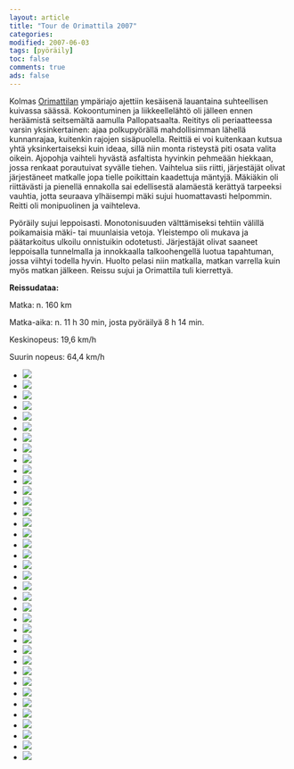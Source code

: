```yaml
--- 
layout: article 
title: "Tour de Orimattila 2007" 
categories: 
modified: 2007-06-03 
tags: [pyöräily]
toc: false 
comments: true 
ads: false 
--- 
```


Kolmas
[Orimattilan](http://www.orimattila.fi/showpage.php?pageid=555&menu=1&varar=200&varsub=400) ympäriajo
ajettiin kesäisenä lauantaina suhteellisen kuivassa säässä.
Kokoontuminen ja liikkeellelähtö oli jälleen ennen heräämistä
seitsemältä aamulla Pallopatsaalta. Reititys oli periaatteessa varsin
yksinkertainen: ajaa polkupyörällä mahdollisimman lähellä kunnanrajaa,
kuitenkin rajojen sisäpuolella. Reittiä ei voi kuitenkaan kutsua yhtä
yksinkertaiseksi kuin ideaa, sillä niin monta risteystä piti osata
valita oikein. Ajopohja vaihteli hyvästä asfaltista hyvinkin pehmeään
hiekkaan, jossa renkaat porautuivat syvälle tiehen. Vaihtelua siis
riitti, järjestäjät olivat järjestäneet matkalle jopa tielle poikittain
kaadettuja mäntyjä. Mäkiäkin oli riittävästi ja pienellä ennakolla sai
edellisestä alamäestä kerättyä tarpeeksi vauhtia, jotta seuraava
ylhäisempi mäki sujui huomattavasti helpommin. Reitti oli monipuolinen
ja vaihteleva.

Pyöräily sujui leppoisasti. Monotonisuuden välttämiseksi tehtiin välillä
poikamaisia mäki- tai muunlaisia vetoja. Yleistempo oli mukava ja
päätarkoitus ulkoilu onnistuikin odotetusti. Järjestäjät olivat saaneet
leppoisalla tunnelmalla ja innokkaalla talkoohengellä luotua tapahtuman,
jossa viihtyi todella hyvin. Huolto pelasi niin matkalla, matkan
varrella kuin myös matkan jälkeen. Reissu sujui ja Orimattila tuli
kierrettyä.

**Reissudataa:**

Matka: n. 160 km

Matka-aika: n. 11 h 30 min, josta pyöräilyä 8 h 14 min.

Keskinopeus: 19,6 km/h

Suurin nopeus: 64,4 km/h

<div class="image-gallery">

-   [![](/Media/Default/ImageGalleries/tour-de-orimattila-2007/Thumbnails/Tour%20de%20Ola%20002.jpg)](/Media/Default/ImageGalleries/tour-de-orimattila-2007/Tour%20de%20Ola%20002.jpg)
-   [![](/Media/Default/ImageGalleries/tour-de-orimattila-2007/Thumbnails/Tour%20de%20Ola%20003.jpg)](/Media/Default/ImageGalleries/tour-de-orimattila-2007/Tour%20de%20Ola%20003.jpg)
-   [![](/Media/Default/ImageGalleries/tour-de-orimattila-2007/Thumbnails/Tour%20de%20Ola%20008.jpg)](/Media/Default/ImageGalleries/tour-de-orimattila-2007/Tour%20de%20Ola%20008.jpg)
-   [![](/Media/Default/ImageGalleries/tour-de-orimattila-2007/Thumbnails/Tour%20de%20Ola%20010.jpg)](/Media/Default/ImageGalleries/tour-de-orimattila-2007/Tour%20de%20Ola%20010.jpg)
-   [![](/Media/Default/ImageGalleries/tour-de-orimattila-2007/Thumbnails/Tour%20de%20Ola%20011.jpg)](/Media/Default/ImageGalleries/tour-de-orimattila-2007/Tour%20de%20Ola%20011.jpg)
-   [![](/Media/Default/ImageGalleries/tour-de-orimattila-2007/Thumbnails/Tour%20de%20Ola%20012.jpg)](/Media/Default/ImageGalleries/tour-de-orimattila-2007/Tour%20de%20Ola%20012.jpg)
-   [![](/Media/Default/ImageGalleries/tour-de-orimattila-2007/Thumbnails/Tour%20de%20Ola%20013.jpg)](/Media/Default/ImageGalleries/tour-de-orimattila-2007/Tour%20de%20Ola%20013.jpg)
-   [![](/Media/Default/ImageGalleries/tour-de-orimattila-2007/Thumbnails/Tour%20de%20Ola%20015.jpg)](/Media/Default/ImageGalleries/tour-de-orimattila-2007/Tour%20de%20Ola%20015.jpg)
-   [![](/Media/Default/ImageGalleries/tour-de-orimattila-2007/Thumbnails/Tour%20de%20Ola%20016.jpg)](/Media/Default/ImageGalleries/tour-de-orimattila-2007/Tour%20de%20Ola%20016.jpg)
-   [![](/Media/Default/ImageGalleries/tour-de-orimattila-2007/Thumbnails/Tour%20de%20Ola%20018.jpg)](/Media/Default/ImageGalleries/tour-de-orimattila-2007/Tour%20de%20Ola%20018.jpg)
-   [![](/Media/Default/ImageGalleries/tour-de-orimattila-2007/Thumbnails/Tour%20de%20Ola%20021.jpg)](/Media/Default/ImageGalleries/tour-de-orimattila-2007/Tour%20de%20Ola%20021.jpg)
-   [![](/Media/Default/ImageGalleries/tour-de-orimattila-2007/Thumbnails/Tour%20de%20Ola%20022.jpg)](/Media/Default/ImageGalleries/tour-de-orimattila-2007/Tour%20de%20Ola%20022.jpg)
-   [![](/Media/Default/ImageGalleries/tour-de-orimattila-2007/Thumbnails/Tour%20de%20Ola%20024.jpg)](/Media/Default/ImageGalleries/tour-de-orimattila-2007/Tour%20de%20Ola%20024.jpg)
-   [![](/Media/Default/ImageGalleries/tour-de-orimattila-2007/Thumbnails/Tour%20de%20Ola%20027.jpg)](/Media/Default/ImageGalleries/tour-de-orimattila-2007/Tour%20de%20Ola%20027.jpg)
-   [![](/Media/Default/ImageGalleries/tour-de-orimattila-2007/Thumbnails/Tour%20de%20Ola%20029.jpg)](/Media/Default/ImageGalleries/tour-de-orimattila-2007/Tour%20de%20Ola%20029.jpg)
-   [![](/Media/Default/ImageGalleries/tour-de-orimattila-2007/Thumbnails/Tour%20de%20Ola%20031.jpg)](/Media/Default/ImageGalleries/tour-de-orimattila-2007/Tour%20de%20Ola%20031.jpg)
-   [![](/Media/Default/ImageGalleries/tour-de-orimattila-2007/Thumbnails/Tour%20de%20Ola%20033.jpg)](/Media/Default/ImageGalleries/tour-de-orimattila-2007/Tour%20de%20Ola%20033.jpg)
-   [![](/Media/Default/ImageGalleries/tour-de-orimattila-2007/Thumbnails/Tour%20de%20Ola%20034.jpg)](/Media/Default/ImageGalleries/tour-de-orimattila-2007/Tour%20de%20Ola%20034.jpg)
-   [![](/Media/Default/ImageGalleries/tour-de-orimattila-2007/Thumbnails/Tour%20de%20Ola%20036.jpg)](/Media/Default/ImageGalleries/tour-de-orimattila-2007/Tour%20de%20Ola%20036.jpg)
-   [![](/Media/Default/ImageGalleries/tour-de-orimattila-2007/Thumbnails/Tour%20de%20Ola%20039.jpg)](/Media/Default/ImageGalleries/tour-de-orimattila-2007/Tour%20de%20Ola%20039.jpg)
-   [![](/Media/Default/ImageGalleries/tour-de-orimattila-2007/Thumbnails/Tour%20de%20Ola%20040.jpg)](/Media/Default/ImageGalleries/tour-de-orimattila-2007/Tour%20de%20Ola%20040.jpg)
-   [![](/Media/Default/ImageGalleries/tour-de-orimattila-2007/Thumbnails/Tour%20de%20Ola%20041.jpg)](/Media/Default/ImageGalleries/tour-de-orimattila-2007/Tour%20de%20Ola%20041.jpg)
-   [![](/Media/Default/ImageGalleries/tour-de-orimattila-2007/Thumbnails/Tour%20de%20Ola%20042.jpg)](/Media/Default/ImageGalleries/tour-de-orimattila-2007/Tour%20de%20Ola%20042.jpg)
-   [![](/Media/Default/ImageGalleries/tour-de-orimattila-2007/Thumbnails/Tour%20de%20Ola%20043.jpg)](/Media/Default/ImageGalleries/tour-de-orimattila-2007/Tour%20de%20Ola%20043.jpg)
-   [![](/Media/Default/ImageGalleries/tour-de-orimattila-2007/Thumbnails/Tour%20de%20Ola%20045.jpg)](/Media/Default/ImageGalleries/tour-de-orimattila-2007/Tour%20de%20Ola%20045.jpg)
-   [![](/Media/Default/ImageGalleries/tour-de-orimattila-2007/Thumbnails/Tour%20de%20Ola%20046.jpg)](/Media/Default/ImageGalleries/tour-de-orimattila-2007/Tour%20de%20Ola%20046.jpg)
-   [![](/Media/Default/ImageGalleries/tour-de-orimattila-2007/Thumbnails/Tour%20de%20Ola%20049.jpg)](/Media/Default/ImageGalleries/tour-de-orimattila-2007/Tour%20de%20Ola%20049.jpg)
-   [![](/Media/Default/ImageGalleries/tour-de-orimattila-2007/Thumbnails/Tour%20de%20Ola%20054.jpg)](/Media/Default/ImageGalleries/tour-de-orimattila-2007/Tour%20de%20Ola%20054.jpg)
-   [![](/Media/Default/ImageGalleries/tour-de-orimattila-2007/Thumbnails/Tour%20de%20Ola%20055.jpg)](/Media/Default/ImageGalleries/tour-de-orimattila-2007/Tour%20de%20Ola%20055.jpg)
-   [![](/Media/Default/ImageGalleries/tour-de-orimattila-2007/Thumbnails/Tour%20de%20Ola%20057.jpg)](/Media/Default/ImageGalleries/tour-de-orimattila-2007/Tour%20de%20Ola%20057.jpg)
-   [![](/Media/Default/ImageGalleries/tour-de-orimattila-2007/Thumbnails/Tour%20de%20Ola%20059.jpg)](/Media/Default/ImageGalleries/tour-de-orimattila-2007/Tour%20de%20Ola%20059.jpg)
-   [![](/Media/Default/ImageGalleries/tour-de-orimattila-2007/Thumbnails/Tour%20de%20Ola%20064.jpg)](/Media/Default/ImageGalleries/tour-de-orimattila-2007/Tour%20de%20Ola%20064.jpg)
-   [![](/Media/Default/ImageGalleries/tour-de-orimattila-2007/Thumbnails/Tour%20de%20Ola%20065.jpg)](/Media/Default/ImageGalleries/tour-de-orimattila-2007/Tour%20de%20Ola%20065.jpg)
-   [![](/Media/Default/ImageGalleries/tour-de-orimattila-2007/Thumbnails/Tour%20de%20Ola%20068.jpg)](/Media/Default/ImageGalleries/tour-de-orimattila-2007/Tour%20de%20Ola%20068.jpg)
-   [![](/Media/Default/ImageGalleries/tour-de-orimattila-2007/Thumbnails/Tour%20de%20Ola%20072.jpg)](/Media/Default/ImageGalleries/tour-de-orimattila-2007/Tour%20de%20Ola%20072.jpg)
-   [![](/Media/Default/ImageGalleries/tour-de-orimattila-2007/Thumbnails/Tour%20de%20Ola%20073.jpg)](/Media/Default/ImageGalleries/tour-de-orimattila-2007/Tour%20de%20Ola%20073.jpg)
-   [![](/Media/Default/ImageGalleries/tour-de-orimattila-2007/Thumbnails/Tour%20de%20Ola%20074.jpg)](/Media/Default/ImageGalleries/tour-de-orimattila-2007/Tour%20de%20Ola%20074.jpg)

</div>
